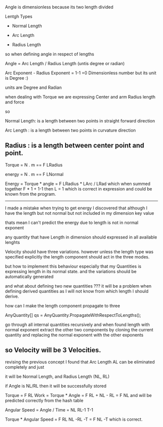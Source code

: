 ﻿Angle is dimensionless because its two length divided



Lentgh Types

- Normal Length

- Arc Length

- Radius Length


so when defining angle in respect of lengths

Angle = Arc Length / Radius Length    (untis degree or radian)

Arc Exponent - Radius Exponent = 1-1 =0  Dimensionless number but its unit is Degree  :)

units are Degree and Radian


when dealing with Torque we are expressing Center and arm Radius length and force

so

Normal Length:   is a length between two points in straight forward direction

Arc Length : is a length between two points in curvature direction

Radius :  is  a length between center point and point.
----

Torque =    N . m  ==  F  LRadius

energy = N . m ==  F LNormal

Energy = Torque * angle = F LRadius *  LArc / LRad  which when summed together F * 1 + 1-1 then L = 1  which  is correct in expression and could be known from the program.


--------------------------------------------
I made a mistake  when trying to get energy  I discovered that although I have the length but not normal 
but not included in my dimension key value

thats mean I can't predict the energy due to length is not in normal exponent


any quantity that have Length in dimension should expressed in all available lenghts

Velocity  should have three variations.
however unless the length type was specified explicitly the length component should act in the three modes.

but how to implement this behaviour especially that my Quantities is expressing length in its normal state.
and the variations should be automatically generated

and what about defining two new quantities ???   it will be a problem when defining derived quantities as
  I will not know from which length I should derive.
  
how can I make the length component propagate to three 

AnyQuantity[] qs = AnyQuantity.PropagateWithRespectToLengths();

go through all internal quantities recursively and when found length with normal exponent
extract the other two components by cloning the current quantity and replacing the normal exponent with the other exponents

so Velocity will be 3 Velocities.
----

revising the previous concept I found that Arc Length  AL  can be eliminated completely and just 

it will be Normal Length, and Radius Length  (NL, RL)

if Angle is NL/RL   then it will be successfully stored

Torque =  F  RL
Work = Torque * Angle =  F RL  + NL - RL = F NL    and will be predicted correctly from the hash table

Angular Speed = Angle / Time =    NL RL-1 T-1

Torque * Angular Speed = F RL NL -RL -T =  F NL -T   which is correct.







